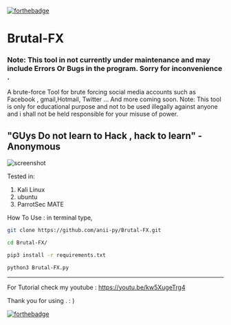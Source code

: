 [![forthebadge](https://forthebadge.com/images/badges/made-with-python.svg)](https://forthebadge.com)
# Brutal-FX

### Note: This tool in not currently under maintenance and may include Errors Or Bugs in the program. Sorry for inconvenience .

A brute-force Tool for brute forcing social media accounts such as Facebook , gmail,Hotmail, Twitter ... And more coming soon.
Note: This tool is only for educational purpose and not to be used illegally against anyone and i shall not be held responsible for your misuse of power. 


"GUys Do not learn to Hack , hack to learn" 
                              -Anonymous
------------------------------------------------------------------------------------------------
![screenshot](https://user-images.githubusercontent.com/68897241/91157052-5f901000-e6b4-11ea-861b-1e92c7435714.png)

Tested in:
 1. Kali Linux
 2. ubuntu
 3. ParrotSec MATE 

 
 
How To Use :
in terminal type,
```bash
git clone https://github.com/anii-py/Brutal-FX.git

cd Brutal-FX/

pip3 install -r requirements.txt

python3 Brutal-FX.py
```
------------------------------------------------------------------------------------------------------
For Tutorial check my youtube : https://youtu.be/kw5XugeTrg4

Thank you for using . : )


[![forthebadge](https://forthebadge.com/images/badges/open-source.svg)](https://forthebadge.com)
